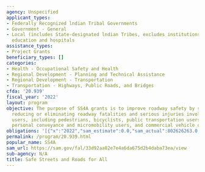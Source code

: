 ```yaml
---
agency: Unspecified
applicant_types:
- Federally Recognized lndian Tribal Governments
- Government - General
- Local (includes State-designated lndian Tribes, excludes institutions of higher
  education and hospitals
assistance_types:
- Project Grants
beneficiary_types: []
categories:
- Health - Occupational Safety and Health
- Regional Development - Planning and Technical Assistance
- Regional Development - Transportation
- Transportation - Highways, Public Roads, and Bridges
cfda: '20.939'
fiscal_year: '2022'
layout: program
objective: The purpose of SS4A grants is to improve roadway safety by significantly
  reducing or eliminating roadway fatalities and serious injuries involving various
  users, including pedestrians, bicyclists, public transportation users, motorists,
  personal conveyance and micromobility users, and commercial vehicle operators.
obligations: '[{"x":"2022","sam_estimate":0.0,"sam_actual":802626263.0,"usa_spending_actual":0.0},{"x":"2023","sam_estimate":1177000000.0,"sam_actual":0.0,"usa_spending_actual":158919925.73},{"x":"2024","sam_estimate":1000000000.0,"sam_actual":0.0,"usa_spending_actual":0.0}]'
permalink: /program/20.939.html
popular_name: SS4A
sam_url: https://sam.gov/fal/33d92aa82e7e4a6da675d2b4daba73ea/view
sub-agency: N/A
title: Safe Streets and Roads for All
---
```

